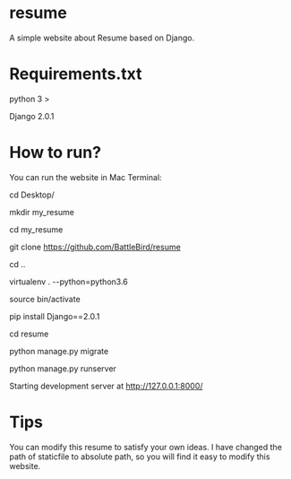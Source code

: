 # resume
A simple website about Resume based on Django.

# Requirements.txt
python 3 >

Django 2.0.1

# How to run?

You can run the website in Mac Terminal:

cd Desktop/

mkdir my_resume

cd my_resume

git clone https://github.com/BattleBird/resume

cd ..

virtualenv . --python=python3.6

source bin/activate

pip install Django==2.0.1

cd resume

python manage.py migrate

python manage.py runserver

Starting development server at http://127.0.0.1:8000/

# Tips

You can modify this resume to satisfy your own ideas. I have changed the path of staticfile to absolute path, so you will find it easy to modify this website.

